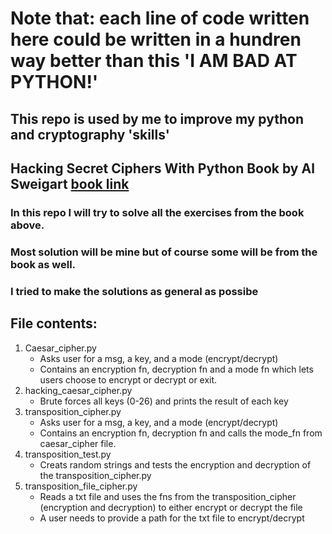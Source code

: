 # Note that: each line of code written here could be written in a hundren way better than this 'I AM BAD AT PYTHON!'

## This repo is used by me to improve my python and cryptography 'skills'

## Hacking Secret Ciphers With Python Book by Al Sweigart [book link](https://inventwithpython.com/cracking/ "book")

### In this repo I will try to solve all the exercises from the book above.

### Most solution will be mine but of course some will be from the book as well.

### I tried to make the solutions as general as possibe

## File contents:
1. Caesar_cipher.py
	* Asks user for a msg, a key, and a mode (encrypt/decrypt)
	* Contains an encryption fn, decryption fn and a mode fn which lets users choose to encrypt or decrypt or exit.
2. hacking_caesar_cipher.py
	* Brute forces all keys (0-26) and prints the result of each key
3. transposition_cipher.py
	* Asks user for a msg, a key, and a mode (encrypt/decrypt)
	* Contains an encryption fn, decryption fn and calls the mode_fn from caesar_cipher file.
4. transposition_test.py
	* Creats random strings and tests the encryption and decryption of the transposition_cipher.py
5. transposition_file_cipher.py
	* Reads a txt file and uses the fns from the transposition_cipher (encryption and decryption) to either encrypt or decrypt the file
	* A user needs to provide a path for the txt file to encrypt/decrypt
	
